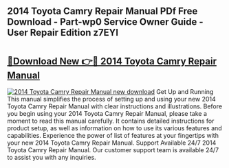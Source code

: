## 2014 Toyota Camry Repair Manual PDf Free Download - Part-wp0 Service Owner Guide - User Repair Edition z7EYl

# <h2><a href="http://bc13474.oget.top/?id=2014+Toyota+Camry+Repair+Manual">🔗Download New 👉🔴 2014 Toyota Camry Repair Manual</a></h2>

[![2014 Toyota Camry Repair Manual new download](https://i.imgur.com/5g1atiW.png)](http://bc13474.oget.top/?id=2014+Toyota+Camry+Repair+Manual)
Get Up and Running This manual simplifies the process of setting up and using your new 2014 Toyota Camry Repair Manual with clear instructions and illustrations. Before you begin using your 2014 Toyota Camry Repair Manual, please take a moment to read this manual carefully. It contains detailed instructions for product setup, as well as information on how to use its various features and capabilities. Experience the power of list of features at your fingertips with your new 2014 Toyota Camry Repair Manual. Support Available 24/7 2014 Toyota Camry Repair Manual. Our customer support team is available 24/7 to assist you with any inquiries.

